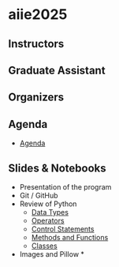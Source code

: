 # aiie2025

## Instructors

## Graduate Assistant

## Organizers

## Agenda

* [Agenda](https://bit.ly/aiie2025agenda)

## Slides & Notebooks

* Presentation of the program
* Git / GitHub
* Review of Python
  * [Data Types]([https://colab.research.google.com/drive/1wTLN4MneellWht_f6RGd_qSBNlm10JL3?usp=sharing](https://discord.com/channels/1373026348917850273/1373026348917850278/1379464691436359731))
  * [Operators](https://colab.research.google.com/drive/1MoGVo5nZkn8dwMGiuAugFY0-MywtPv5O?usp=sharing)
  * [Control Statements](https://colab.research.google.com/drive/1lJH2Zm-a5w3XXheLvY02DWeLHIsN3poG?usp=sharing)
  * [Methods and Functions](https://colab.research.google.com/drive/1nhbIMXdSHTeneUlm8Y0qjhPKDGovQc0W?usp=sharing)
  * [Classes](https://colab.research.google.com/drive/1Mpjz0sVj3CxbgRV_vPZ-JqUZv4eM5YFB?usp=sharing)
* Images and Pillow
  * 

